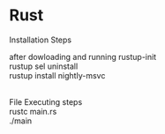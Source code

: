 # Rust

Installation Steps

after dowloading and running rustup-init <br />
rustup sel uninstall <br />
rustup install nightly-msvc

<br />
File Executing steps<br />
rustc main.rs <br />
./main
